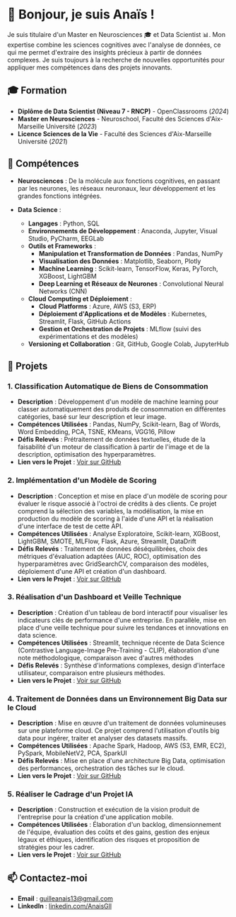 # 👋 Bonjour, je suis Anaïs !

Je suis titulaire d'un Master en Neurosciences 🎓 et Data Scientist 📊. Mon expertise combine les sciences cognitives avec l'analyse de données, ce qui me permet d'extraire des insights précieux à partir de données complexes. Je suis toujours à la recherche de nouvelles opportunités pour appliquer mes compétences dans des projets innovants.

## 🎓 Formation

- **Diplôme de Data Scientist (Niveau 7 - RNCP)** - OpenClassrooms (*2024*)
- **Master en Neurosciences** - Neuroschool, Faculté des Sciences d'Aix-Marseille Université (*2023*)
- **Licence Sciences de la Vie** - Faculté des Sciences d'Aix-Marseille Université (*2021*)

## 🔧 Compétences

- **Neurosciences** : De la molécule aux fonctions cognitives, en passant par les neurones, les réseaux neuronaux, leur développement et les grandes fonctions intégrées.

- **Data Science** :  
  - **Langages** : Python, SQL
  - **Environnements de Développement** : Anaconda, Jupyter, Visual Studio, PyCharm, EEGLab
  - **Outils et Frameworks** :
    - **Manipulation et Transformation de Données** : Pandas, NumPy
    - **Visualisation des Données** : Matplotlib, Seaborn, Plotly
    - **Machine Learning** : Scikit-learn, TensorFlow, Keras, PyTorch, XGBoost, LightGBM
    - **Deep Learning et Réseaux de Neurones** : Convolutional Neural Networks (CNN)
  - **Cloud Computing et Déploiement** :
    - **Cloud Platforms** : Azure, AWS (S3, ERP)
    - **Déploiement d'Applications et de Modèles** : Kubernetes, Streamlit, Flask, GitHub Actions
    - **Gestion et Orchestration de Projets** : MLflow (suivi des expérimentations et des modèles)
  - **Versioning et Collaboration** : Git, GitHub, Google Colab, JupyterHub

## 💼 Projets

### 1. **Classification Automatique de Biens de Consommation**
   - **Description** : Développement d'un modèle de machine learning pour classer automatiquement des produits de consommation en différentes catégories, basé sur leur description et leur image.
   - **Compétences Utilisées** : Pandas, NumPy, Scikit-learn, Bag of Words, Word Embedding, PCA, TSNE, KMeans, VGG16, Pillow
   - **Défis Relevés** : Prétraitement de données textuelles, étude de la faisabilité d'un moteur de classification à partir de l'image et de la description, optimisation des hyperparamètres.
   - **Lien vers le Projet** : [Voir sur GitHub](https://github.com/AnaisGll/OC-P6-Classifier-automatiquement-des-biens-de-consommation)

### 2. **Implémentation d'un Modèle de Scoring**
   - **Description** : Conception et mise en place d'un modèle de scoring pour évaluer le risque associé à l'octroi de crédits à des clients. Ce projet comprend la sélection des variables, la modélisation, la mise en production du modèle de scoring à l'aide d'une API et la réalisation d'une interface de test de cette API.
   - **Compétences Utilisées** : Analyse Exploratoire, Scikit-learn, XGBoost, LightGBM, SMOTE, MLFlow, Flask, Azure, Streamlit, DataDrift
   - **Défis Relevés** : Traitement de données déséquilibrées, choix des métriques d'évaluation adaptées (AUC, ROC), optimisation des hyperparamètres avec GridSearchCV, comparaison des modèles, déploiement d'une API et création d'un dashboard.
   - **Lien vers le Projet** : [Voir sur GitHub](https://github.com/AnaisGll/OC-P7-Implementer_un_modele_de_scoring)

### 3. **Réalisation d'un Dashboard et Veille Technique**
   - **Description** : Création d'un tableau de bord interactif pour visualiser les indicateurs clés de performance d'une entreprise. En parallèle, mise en place d'une veille technique pour suivre les tendances et innovations en data science.
   - **Compétences Utilisées** : Streamlit, technique récente de Data Science (Contrastive Language-Image Pre-Training - CLIP), élaboration d'une note méthodologique, comparaison avec d'autres méthodes
   - **Défis Relevés** : Synthèse d'informations complexes, design d'interface utilisateur, comparaison entre plusieurs méthodes.
   - **Lien vers le Projet** : [Voir sur GitHub](https://github.com/AnaisGll/OC-P8-Realisez-un-dashboard-et-assurer-une-veille-technique)

### 4. **Traitement de Données dans un Environnement Big Data sur le Cloud**
   - **Description** : Mise en œuvre d'un traitement de données volumineuses sur une plateforme cloud. Ce projet comprend l'utilisation d'outils big data pour ingérer, traiter et analyser des datasets massifs.
   - **Compétences Utilisées** : Apache Spark, Hadoop, AWS (S3, EMR, EC2), PySpark, MobileNetV2, PCA, SparkUI
   - **Défis Relevés** : Mise en place d'une architecture Big Data, optimisation des performances, orchestration des tâches sur le cloud.
   - **Lien vers le Projet** : [Voir sur GitHub](https://github.com/AnaisGll/OC-P9-Realisez-un-traitement-dans-un-environnement-big-data-sur-le-cloud)

### 5. **Réaliser le Cadrage d'un Projet IA**
   - **Description** : Construction et exécution de la vision produit de l'entreprise pour la création d'une application mobile.
   - **Compétences Utilisées** : Élaboration d'un backlog, dimensionnement de l'équipe, évaluation des coûts et des gains, gestion des enjeux légaux et éthiques, identification des risques et proposition de stratégies pour les cadrer.
   - **Lien vers le Projet** : [Voir sur GitHub](https://github.com/AnaisGll/OC-P10-Realisez-le-cadrage-dun-projet-IA)

## 📫 Contactez-moi

- **Email** : [guilleanais13@gmail.com](mailto:guilleanais13@gmail.com)
- **LinkedIn** : [linkedin.com/AnaisGll](https://www.linkedin.com/in/ana%C3%AFs-guille-29a433220/)

